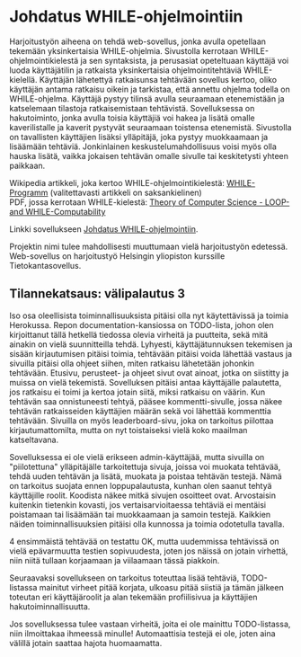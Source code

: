 # Johdatus WHILE-ohjelmointiin

Harjoitustyön aiheena on tehdä web-sovellus, jonka avulla opetellaan tekemään yksinkertaisia WHILE-ohjelmia. Sivustolla kerrotaan WHILE-ohjelmointikielestä ja sen syntaksista, ja perusasiat opeteltuaan käyttäjä voi luoda käyttäjätilin ja ratkaista yksinkertaisia ohjelmointitehtäviä WHILE-kielellä. Käyttäjän lähetettyä ratkaisunsa tehtävään sovellus kertoo, oliko käyttäjän antama ratkaisu oikein ja tarkistaa, että annettu ohjelma todella on WHILE-ohjelma. Käyttäjä pystyy tilinsä avulla seuraamaan etenemistään ja katselemaan tilastoja ratkaisemistaan tehtävistä. Sovelluksessa on hakutoiminto, jonka avulla toisia käyttäjiä voi hakea ja lisätä omalle kaverilistalle ja kaverit pystyvät seuraamaan toistensa etenemistä. Sivustolla on tavallisten käyttäjien lisäksi ylläpitäjä, joka pystyy muokkaamaan ja lisäämään tehtäviä. Jonkinlainen keskustelumahdollisuus voisi myös olla hauska lisätä, vaikka jokaisen tehtävän omalle sivulle tai keskitetysti yhteen paikkaan.

Wikipedia artikkeli, joka kertoo WHILE-ohjelmointikielestä: [WHILE-Programm](https://de.wikipedia.org/wiki/WHILE-Programm) (valitettavasti artikkeli on saksankielinen)  
PDF, jossa kerrotaan WHILE-kielestä: [Theory of Computer Science - LOOP- and WHILE-Computability](https://ai.dmi.unibas.ch/_files/teaching/fs16/theo/slides/theory-d02.pdf)

Linkki sovellukseen [Johdatus WHILE-ohjelmointiin](https://whileohjelmointi.herokuapp.com).

Projektin nimi tulee mahdollisesti muuttumaan vielä harjoitustyön edetessä.
Web-sovellus on harjoitustyö Helsingin yliopiston kurssille Tietokantasovellus.

## Tilannekatsaus: välipalautus 3
Iso osa oleellisista toiminnallisuuksista pitäisi olla nyt käytettävissä ja toimia Herokussa. Repon documentation-kansiossa on TODO-lista, johon olen kirjoittanut tällä hetkellä tiedossa olevia virheitä ja puutteita, sekä mitä ainakin on vielä suunnitteilla tehdä. Lyhyesti, käyttäjätunnuksen tekemisen ja sisään kirjautumisen pitäisi toimia, tehtävään pitäisi voida lähettää vastaus ja sivuilla pitäisi olla ohjeet siihen, miten ratkaisu lähetetään johonkin tehtävään. Etusivu, perusteet- ja ohjeet sivut ovat ainoat, jotka on siistitty ja muissa on vielä tekemistä. Sovelluksen pitäisi antaa käyttäjälle palautetta, jos ratkaisu ei toimi ja kertoa jotain siitä, miksi ratkaisu on väärin. Kun tehtävän saa onnistuneesti tehtyä, pääsee kommentti-sivulle, jossa näkee tehtävän ratkaisseiden käyttäjien määrän sekä voi lähettää kommenttia tehtävään. Sivuilla on myös leaderboard-sivu, joka on tarkoitus piilottaa kirjautumattomilta, mutta on nyt toistaiseksi vielä koko maailman katseltavana.

Sovelluksessa ei ole vielä erikseen admin-käyttäjää, mutta sivuilla on "piilotettuna" ylläpitäjälle tarkoitettuja sivuja, joissa voi muokata tehtävää, tehdä uuden tehtävän ja lisätä, muokata ja poistaa tehtävän testejä. Nämä on tarkoitus suojata ennen loppupalautusta, kunhan olen saanut tehtyä käyttäjille roolit. Koodista näkee mitkä sivujen osoitteet ovat. Arvostaisin kuitenkin tietenkin kovasti, jos vertaisarvioitaessa tehtäviä ei mentäisi poistamaan tai lisäämään tai muokkaamaan ja samoin testejä. Kaikkien näiden toiminnallisuuksien pitäisi olla kunnossa ja toimia odotetulla tavalla.

4 ensimmäistä tehtävää on testattu OK, mutta uudemmissa tehtävissä on vielä epävarmuutta testien sopivuudesta, joten jos näissä on jotain virhettä, niin niitä tullaan korjaamaan ja viilaamaan tässä piakkoin.

Seuraavaksi sovellukseen on tarkoitus toteuttaa lisää tehtäviä, TODO-listassa mainitut virheet pitää korjata, ulkoasu pitää siistiä ja tämän jälkeen toteutan eri käyttäjäroolit ja alan tekemään profiilisivua ja käyttäjien hakutoiminnallisuutta.

Jos sovelluksessa tulee vastaan virheitä, joita ei ole mainittu TODO-listassa, niin ilmoittakaa ihmeessä minulle! Automaattisia testejä ei ole, joten aina välillä jotain saattaa hajota huomaamatta.
